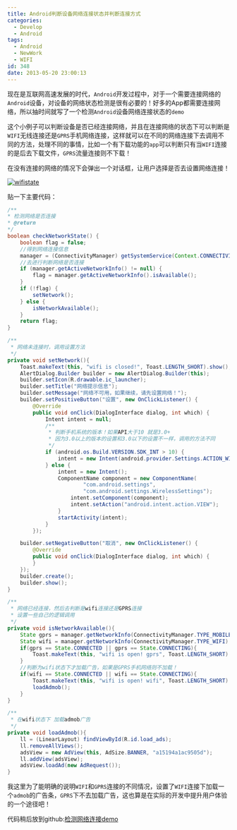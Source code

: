 ```yaml
---
title: Android判断设备网络连接状态并判断连接方式
categories:
  - Develop
  - Android
tags:
  - Android
  - NewWork
  - WIFI
id: 348
date: 2013-05-20 23:00:13
---
```


现在是互联网高速发展的时代，`Android`开发过程中，对于一个需要连接网络的`Android`设备，对设备的网络状态检测是很有必要的！好多的App都需要连接网络，所以抽时间就写了一个检测`Android`设备网络连接状态的`demo`

这个小例子可以判断设备是否已经连接网络，并且在连接网络的状态下可以判断是`WIFI`无线连接还是`GPRS`手机网络连接，这样就可以在不同的网络连接下去调用不同的方法，处理不同的事情，比如一个有下载功能的`app`可以判断只有当`WIFI`连接的是后去下载文件，`GPRS`流量连接则不下载！

在没有连接的网络的情况下会弹出一个对话框，让用户选择是否去设置网络连接！

[![wifistate](http://wp-melove.qiniudn.com/blogimg/2013/05/wifi-state.png)](http://wp-melove.qiniudn.com/blogimg/2013/05/wifi-state.png)

贴一下主要代码： 
```java
/**
* 检测网络是否连接
* @return
*/
boolean checkNetworkState() {
	boolean flag = false;
	//得到网络连接信息
	manager = (ConnectivityManager) getSystemService(Context.CONNECTIVITY_SERVICE);
	//去进行判断网络是否连接
	if (manager.getActiveNetworkInfo() != null) {
		flag = manager.getActiveNetworkInfo().isAvailable();
	}
	if (!flag) {
		setNetwork();
	} else {
		isNetworkAvailable();
	}
	return flag;
}

/**
 * 网络未连接时，调用设置方法
 */
private void setNetwork(){
	Toast.makeText(this, "wifi is closed!", Toast.LENGTH_SHORT).show();
	AlertDialog.Builder builder = new AlertDialog.Builder(this);
	builder.setIcon(R.drawable.ic_launcher);
	builder.setTitle("网络提示信息");
	builder.setMessage("网络不可用，如果继续，请先设置网络！");
	builder.setPositiveButton("设置", new OnClickListener() {
		@Override
		public void onClick(DialogInterface dialog, int which) {
			Intent intent = null;
			/**
			 * 判断手机系统的版本！如果API大于10 就是3.0+
			 * 因为3.0以上的版本的设置和3.0以下的设置不一样，调用的方法不同
			 */
			if (android.os.Build.VERSION.SDK_INT > 10) {
				intent = new Intent(android.provider.Settings.ACTION_WIFI_SETTINGS);
			} else {
				intent = new Intent();
				ComponentName component = new ComponentName(
						"com.android.settings",
						"com.android.settings.WirelessSettings");
					intent.setComponent(component);
					intent.setAction("android.intent.action.VIEW");
				}
				startActivity(intent);
			}
		});

	builder.setNegativeButton("取消", new OnClickListener() {
		@Override
		public void onClick(DialogInterface dialog, int which) {
		}
	});
	builder.create();
	builder.show();
}

/**
 * 网络已经连接，然后去判断是wifi连接还是GPRS连接
 * 设置一些自己的逻辑调用
 */
private void isNetworkAvailable(){
	State gprs = manager.getNetworkInfo(ConnectivityManager.TYPE_MOBILE).getState();
    State wifi = manager.getNetworkInfo(ConnectivityManager.TYPE_WIFI).getState();
    if(gprs == State.CONNECTED || gprs == State.CONNECTING){
    	Toast.makeText(this, "wifi is open! gprs", Toast.LENGTH_SHORT).show();
    }
    //判断为wifi状态下才加载广告，如果是GPRS手机网络则不加载！
    if(wifi == State.CONNECTED || wifi == State.CONNECTING){
    	Toast.makeText(this, "wifi is open! wifi", Toast.LENGTH_SHORT).show();
    	loadAdmob();
    }
}

/**
 * 在wifi状态下 加载admob广告
 */
private void loadAdmob(){
	ll = (LinearLayout) findViewById(R.id.load_ads);
	ll.removeAllViews();
	adsView = new AdView(this, AdSize.BANNER, "a15194a1ac9505d");
	ll.addView(adsView);
	adsView.loadAd(new AdRequest());
}
```
我这里为了能明确的说明`WIFI`和`GPRS`连接的不同情况，设置了`WIFI`连接下加载一个`admob`的广告条，`GPRS`下不去加载广告，这也算是在实际的开发中提升用户体验的一个途径吧！ 

代码稍后放到github:[检测网络连接demo](https://github.com/lzan13/lzan13_wifi)